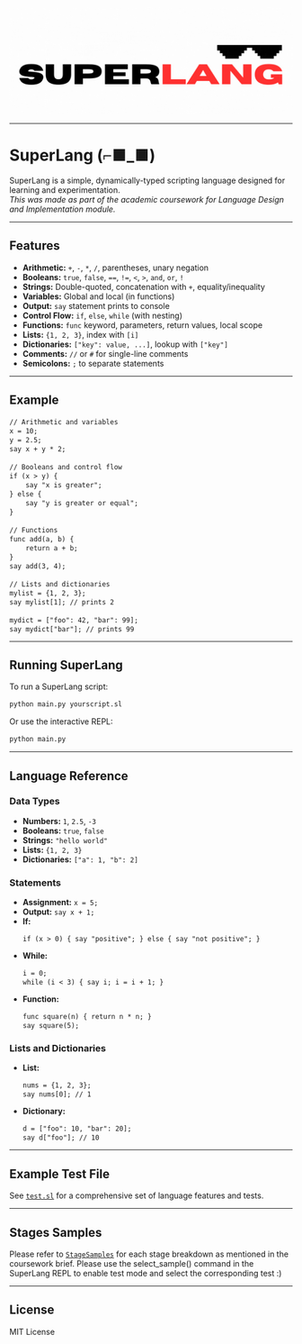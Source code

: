 ![alt text](SuperLang.gif)

---
 
 # SuperLang (⌐■_■)

SuperLang is a simple, dynamically-typed scripting language designed for learning and experimentation.  
*This was made as part of the academic coursework for Language Design and Implementation module.*

---

## Features

- **Arithmetic:** `+`, `-`, `*`, `/`, parentheses, unary negation
- **Booleans:** `true`, `false`, `==`, `!=`, `<`, `>`, `and`, `or`, `!`
- **Strings:** Double-quoted, concatenation with `+`, equality/inequality
- **Variables:** Global and local (in functions)
- **Output:** `say` statement prints to console
- **Control Flow:** `if`, `else`, `while` (with nesting)
- **Functions:** `func` keyword, parameters, return values, local scope
- **Lists:** `{1, 2, 3}`, index with `[i]`
- **Dictionaries:** `["key": value, ...]`, lookup with `["key"]`
- **Comments:** `//` or `#` for single-line comments
- **Semicolons:** `;` to separate statements

---

## Example

```sl
// Arithmetic and variables
x = 10;
y = 2.5;
say x + y * 2;

// Booleans and control flow
if (x > y) {
    say "x is greater";
} else {
    say "y is greater or equal";
}

// Functions
func add(a, b) {
    return a + b;
}
say add(3, 4);

// Lists and dictionaries
mylist = {1, 2, 3};
say mylist[1]; // prints 2

mydict = ["foo": 42, "bar": 99];
say mydict["bar"]; // prints 99
```

---

## Running SuperLang

To run a SuperLang script:

```sh
python main.py yourscript.sl
```

Or use the interactive REPL:

```sh
python main.py
```

---

## Language Reference

### Data Types

- **Numbers:** `1`, `2.5`, `-3`
- **Booleans:** `true`, `false`
- **Strings:** `"hello world"`
- **Lists:** `{1, 2, 3}`
- **Dictionaries:** `["a": 1, "b": 2]`

### Statements

- **Assignment:** `x = 5;`
- **Output:** `say x + 1;`
- **If:**  
  ```sl
  if (x > 0) { say "positive"; } else { say "not positive"; }
  ```
- **While:**  
  ```sl
  i = 0;
  while (i < 3) { say i; i = i + 1; }
  ```
- **Function:**  
  ```sl
  func square(n) { return n * n; }
  say square(5);
  ```

### Lists and Dictionaries

- **List:**  
  ```sl
  nums = {1, 2, 3};
  say nums[0]; // 1
  ```
- **Dictionary:**  
  ```sl
  d = ["foo": 10, "bar": 20];
  say d["foo"]; // 10
  ```

---

## Example Test File

See [`test.sl`](test.sl) for a comprehensive set of language features and tests.

---
## Stages Samples

Please refer to [`StageSamples`](StageSamples) for each stage breakdown as mentioned in the coursework brief. Please use the select_sample() command in the SuperLang REPL to enable test mode and select the corresponding test :)

---

## License

MIT License
